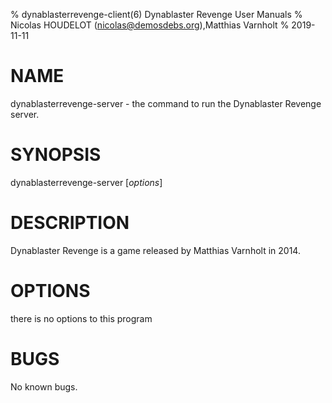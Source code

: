 % dynablasterrevenge-client(6) Dynablaster Revenge User Manuals
% Nicolas HOUDELOT (nicolas@demosdebs.org),Matthias Varnholt
% 2019-11-11

# NAME
dynablasterrevenge-server - the command to run the Dynablaster Revenge server.

# SYNOPSIS
dynablasterrevenge-server [*options*]

# DESCRIPTION
Dynablaster Revenge is a game released by Matthias Varnholt in 2014.

# OPTIONS
there is no options to this program

# BUGS
No known bugs.
